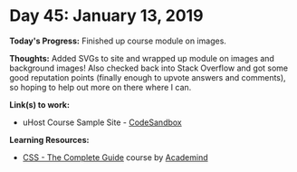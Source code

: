 # Day 45: January 13, 2019

**Today's Progress:** Finished up course module on images.

**Thoughts:** Added SVGs to site and wrapped up module on images and background images! Also checked back into Stack Overflow and got some good reputation points (finally enough to upvote answers and comments), so hoping to help out more on there where I can.

**Link(s) to work:**
* uHost Course Sample Site - [CodeSandbox](https://codesandbox.io/embed/vm3qvyj283?view=preview)

**Learning Resources:**
* [CSS - The Complete Guide](https://www.udemy.com/css-the-complete-guide-incl-flexbox-grid-sass/) course by [Academind](https://www.academind.com/)
